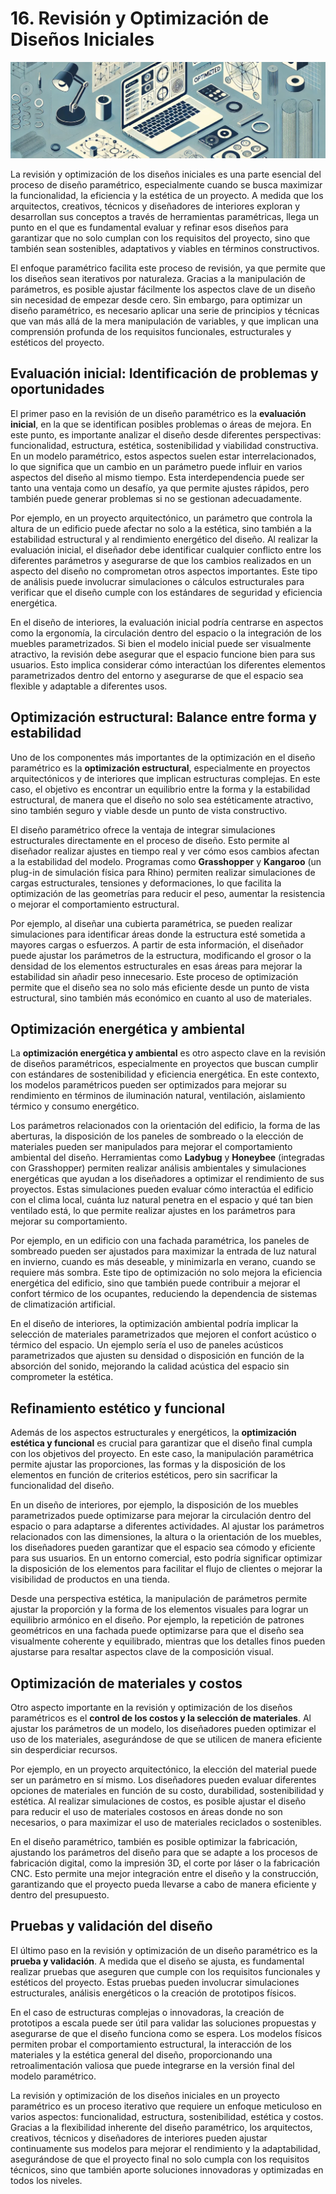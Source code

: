 # 16. Revisión y Optimización de Diseños Iniciales

![imagen8-clase16](seccion3-imagenes/2024-09-28_08-46-19-4c3e784cbdedc2966c3854b5d6851538.webp)

La revisión y optimización de los diseños iniciales es una parte esencial del proceso de diseño paramétrico, especialmente cuando se busca
maximizar la funcionalidad, la eficiencia y la estética de un proyecto. A medida que los arquitectos, creativos, técnicos y diseñadores de
interiores exploran y desarrollan sus conceptos a través de herramientas paramétricas, llega un punto en el que es fundamental evaluar y refinar
esos diseños para garantizar que no solo cumplan con los requisitos del proyecto, sino que también sean sostenibles, adaptativos y viables en
términos constructivos.

El enfoque paramétrico facilita este proceso de revisión, ya que permite que los diseños sean iterativos por naturaleza. Gracias a la manipulación
de parámetros, es posible ajustar fácilmente los aspectos clave de un diseño sin necesidad de empezar desde cero. Sin embargo, para optimizar
un diseño paramétrico, es necesario aplicar una serie de principios y técnicas que van más allá de la mera manipulación de variables, y que
implican una comprensión profunda de los requisitos funcionales, estructurales y estéticos del proyecto.

## Evaluación inicial: Identificación de problemas y oportunidades

El primer paso en la revisión de un diseño paramétrico es la **evaluación inicial**, en la que se identifican posibles problemas o
áreas de mejora. En este punto, es importante analizar el diseño desde diferentes perspectivas: funcionalidad, estructura, estética,
sostenibilidad y viabilidad constructiva. En un modelo paramétrico, estos aspectos suelen estar interrelacionados, lo que significa que un
cambio en un parámetro puede influir en varios aspectos del diseño al mismo tiempo. Esta interdependencia puede ser tanto una ventaja como un
desafío, ya que permite ajustes rápidos, pero también puede generar problemas si no se gestionan adecuadamente.

Por ejemplo, en un proyecto arquitectónico, un parámetro que controla la altura de un edificio puede afectar no solo a la estética, sino también a
la estabilidad estructural y al rendimiento energético del diseño. Al realizar la evaluación inicial, el diseñador debe identificar cualquier
conflicto entre los diferentes parámetros y asegurarse de que los cambios realizados en un aspecto del diseño no comprometan otros aspectos
importantes. Este tipo de análisis puede involucrar simulaciones o cálculos estructurales para verificar que el diseño cumple con los
estándares de seguridad y eficiencia energética.

En el diseño de interiores, la evaluación inicial podría centrarse en aspectos como la ergonomía, la circulación dentro del espacio o la
integración de los muebles parametrizados. Si bien el modelo inicial puede ser visualmente atractivo, la revisión debe asegurar que el espacio
funcione bien para sus usuarios. Esto implica considerar cómo interactúan los diferentes elementos parametrizados dentro del entorno y
asegurarse de que el espacio sea flexible y adaptable a diferentes usos.

## Optimización estructural: Balance entre forma y estabilidad

Uno de los componentes más importantes de la optimización en el diseño paramétrico es la **optimización estructural**, especialmente en
proyectos arquitectónicos y de interiores que implican estructuras complejas. En este caso, el objetivo es encontrar un equilibrio entre la
forma y la estabilidad estructural, de manera que el diseño no solo sea estéticamente atractivo, sino también seguro y viable desde un punto de
vista constructivo.

El diseño paramétrico ofrece la ventaja de integrar simulaciones estructurales directamente en el proceso de diseño. Esto permite al
diseñador realizar ajustes en tiempo real y ver cómo esos cambios afectan a la estabilidad del modelo. Programas como **Grasshopper** y
**Kangaroo** (un plug-in de simulación física para Rhino) permiten realizar simulaciones de cargas estructurales, tensiones y deformaciones,
lo que facilita la optimización de las geometrías para reducir el peso, aumentar la resistencia o mejorar el comportamiento estructural.

Por ejemplo, al diseñar una cubierta paramétrica, se pueden realizar simulaciones para identificar áreas donde la estructura esté sometida a
mayores cargas o esfuerzos. A partir de esta información, el diseñador puede ajustar los parámetros de la estructura, modificando el grosor o la
densidad de los elementos estructurales en esas áreas para mejorar la estabilidad sin añadir peso innecesario. Este proceso de optimización
permite que el diseño sea no solo más eficiente desde un punto de vista estructural, sino también más económico en cuanto al uso de materiales.

## Optimización energética y ambiental

La **optimización energética y ambiental** es otro aspecto clave en la revisión de diseños paramétricos, especialmente en proyectos que buscan
cumplir con estándares de sostenibilidad y eficiencia energética. En este contexto, los modelos paramétricos pueden ser optimizados para
mejorar su rendimiento en términos de iluminación natural, ventilación, aislamiento térmico y consumo energético.

Los parámetros relacionados con la orientación del edificio, la forma de las aberturas, la disposición de los paneles de sombreado o la elección
de materiales pueden ser manipulados para mejorar el comportamiento ambiental del diseño. Herramientas como **Ladybug** y **Honeybee**
(integradas con Grasshopper) permiten realizar análisis ambientales y simulaciones energéticas que ayudan a los diseñadores a optimizar el
rendimiento de sus proyectos. Estas simulaciones pueden evaluar cómo interactúa el edificio con el clima local, cuánta luz natural penetra en
el espacio y qué tan bien ventilado está, lo que permite realizar ajustes en los parámetros para mejorar su comportamiento.

Por ejemplo, en un edificio con una fachada paramétrica, los paneles de sombreado pueden ser ajustados para maximizar la entrada de luz natural
en invierno, cuando es más deseable, y minimizarla en verano, cuando se requiere más sombra. Este tipo de optimización no solo mejora la
eficiencia energética del edificio, sino que también puede contribuir a mejorar el confort térmico de los ocupantes, reduciendo la dependencia de
sistemas de climatización artificial.

En el diseño de interiores, la optimización ambiental podría implicar la selección de materiales parametrizados que mejoren el confort acústico o
térmico del espacio. Un ejemplo sería el uso de paneles acústicos parametrizados que ajusten su densidad o disposición en función de la
absorción del sonido, mejorando la calidad acústica del espacio sin comprometer la estética.

## Refinamiento estético y funcional

Además de los aspectos estructurales y energéticos, la **optimización estética y funcional** es crucial para garantizar que el diseño final
cumpla con los objetivos del proyecto. En este caso, la manipulación paramétrica permite ajustar las proporciones, las formas y la disposición
de los elementos en función de criterios estéticos, pero sin sacrificar la funcionalidad del diseño.

En un diseño de interiores, por ejemplo, la disposición de los muebles parametrizados puede optimizarse para mejorar la circulación dentro del
espacio o para adaptarse a diferentes actividades. Al ajustar los parámetros relacionados con las dimensiones, la altura o la orientación
de los muebles, los diseñadores pueden garantizar que el espacio sea cómodo y eficiente para sus usuarios. En un entorno comercial, esto
podría significar optimizar la disposición de los elementos para facilitar el flujo de clientes o mejorar la visibilidad de productos en
una tienda.

Desde una perspectiva estética, la manipulación de parámetros permite ajustar la proporción y la forma de los elementos visuales para lograr un
equilibrio armónico en el diseño. Por ejemplo, la repetición de patrones geométricos en una fachada puede optimizarse para que el diseño sea
visualmente coherente y equilibrado, mientras que los detalles finos pueden ajustarse para resaltar aspectos clave de la composición visual.

## Optimización de materiales y costos

Otro aspecto importante en la revisión y optimización de los diseños paramétricos es el **control de los costos y la selección de materiales**.
Al ajustar los parámetros de un modelo, los diseñadores pueden optimizar el uso de los materiales, asegurándose de que se utilicen de manera
eficiente sin desperdiciar recursos.

Por ejemplo, en un proyecto arquitectónico, la elección del material puede ser un parámetro en sí mismo. Los diseñadores pueden evaluar
diferentes opciones de materiales en función de su costo, durabilidad, sostenibilidad y estética. Al realizar simulaciones de costos, es posible
ajustar el diseño para reducir el uso de materiales costosos en áreas donde no son necesarios, o para maximizar el uso de materiales reciclados
o sostenibles.

En el diseño paramétrico, también es posible optimizar la fabricación, ajustando los parámetros del diseño para que se adapte a los procesos de
fabricación digital, como la impresión 3D, el corte por láser o la fabricación CNC. Esto permite una mejor integración entre el diseño y la
construcción, garantizando que el proyecto pueda llevarse a cabo de manera eficiente y dentro del presupuesto.

## Pruebas y validación del diseño

El último paso en la revisión y optimización de un diseño paramétrico es la **prueba y validación**. A medida que el diseño se ajusta, es
fundamental realizar pruebas que aseguren que cumple con los requisitos funcionales y estéticos del proyecto. Estas pruebas pueden involucrar
simulaciones estructurales, análisis energéticos o la creación de prototipos físicos.

En el caso de estructuras complejas o innovadoras, la creación de prototipos a escala puede ser útil para validar las soluciones propuestas
y asegurarse de que el diseño funciona como se espera. Los modelos físicos permiten probar el comportamiento estructural, la interacción de
los materiales y la estética general del diseño, proporcionando una retroalimentación valiosa que puede integrarse en la versión final del
modelo paramétrico.

La revisión y optimización de los diseños iniciales en un proyecto paramétrico es un proceso iterativo que requiere un enfoque meticuloso en
varios aspectos: funcionalidad, estructura, sostenibilidad, estética y costos. Gracias a la flexibilidad inherente del diseño paramétrico, los
arquitectos, creativos, técnicos y diseñadores de interiores pueden ajustar continuamente sus modelos para mejorar el rendimiento y la
adaptabilidad, asegurándose de que el proyecto final no solo cumpla con los requisitos técnicos, sino que también aporte soluciones innovadoras y
optimizadas en todos los niveles.